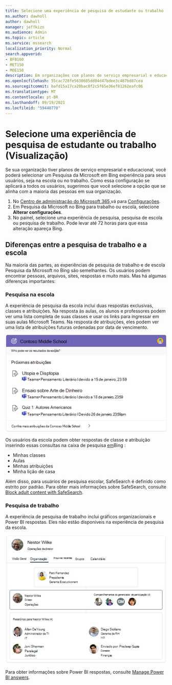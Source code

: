 ```yaml
---
title: Selecione uma experiência de pesquisa de estudante ou trabalho (Visualização)
ms.author: dawholl
author: dawholl
manager: jeffkizn
ms.audience: Admin
ms.topic: article
ms.service: mssearch
localization_priority: Normal
search.appverid:
- BFB160
- MET150
- MOE150
description: Em organizações com planos de serviço empresarial e educacional, os administradores podem selecionar a experiência de pesquisa, seja na escola ou no trabalho, os usuários veem quando pesquisam em Bing.
ms.openlocfilehash: 55cac728fe5630605dd04d47bdee3c487bd87cea
ms.sourcegitcommit: bafd15a17ca20bac0f2c5f65e36ef81262eafc06
ms.translationtype: MT
ms.contentlocale: pt-BR
ms.lasthandoff: 09/19/2021
ms.locfileid: "59448770"
---
```

# <a name="select-a-school-or-work-search-experience-preview"></a>Selecione uma experiência de pesquisa de estudante ou trabalho (Visualização)

Se sua organização tiver planos de serviço empresarial e educacional, você poderá selecionar um Pesquisa da Microsoft em Bing experiência para seus usuários, seja na escola ou no trabalho. Como essa configuração se aplicará a todos os usuários, sugerimos que você selecione a opção que se alinha com a maioria das pessoas em sua organização.

1. No [Centro de administração do Microsoft 365,](https://admin.microsoft.com)vá para [Configurações](https://admin.microsoft.com/Adminportal/Home#/MicrosoftSearch/configurations).
1. Em Pesquisa da Microsoft no Bing para trabalho ou escola, selecione **Alterar configurações**.
1. No painel, selecione uma experiência de pesquisa, pesquisa de escola ou pesquisa de trabalho. Pode levar até 72 horas para que essa alteração apareça Bing.

## <a name="differences-between-school-and-work-search"></a>Diferenças entre a pesquisa de trabalho e a escola

Na maioria das partes, as experiências de pesquisa de trabalho e de escola Pesquisa da Microsoft no Bing são semelhantes. Os usuários podem encontrar pessoas, arquivos, sites, respostas e muito mais. Mas há algumas diferenças importantes:

### <a name="school-search"></a>Pesquisa na escola

A experiência de pesquisa da escola inclui duas respostas exclusivas, classes e atribuições. Na resposta às aulas, os alunos e professores podem ver uma lista completa de suas classes e usar os links para ingressar em suas aulas Microsoft Teams. Na resposta de atribuições, eles podem ver uma lista de atribuições futuras ordenadas por data de vencimento.

![Captura de tela da resposta de atribuições com lição de casa listada por data de vencimento](media/work-school-search/school-assignment-answer.png)

Os usuários da escola podem obter respostas de classe e atribuição inserindo essas consultas na caixa de pesquisa [em](https://Bing.com)Bing :

- Minhas classes
- Aulas
- Minhas atribuições
- Minha lição de casa

Além disso, para usuários de pesquisa escolar, SafeSearch é definido como estrito por padrão. Para obter mais informações sobre SafeSearch, consulte [Block adult content with SafeSearch](https://support.microsoft.com/topic/946059ed-992b-46a0-944a-28e8fb8f1814).

### <a name="work-search"></a>Pesquisa de trabalho

A experiência de pesquisa de trabalho inclui gráficos organizacionais e Power BI respostas. Eles não estão disponíveis na experiência de pesquisa da escola.

![Captura de tela do gráfico organizacional com três níveis diferentes](media/work-school-search/organizational-chart.png)

Para obter informações sobre Power BI respostas, consulte [Manage Power BI answers](manage-powerbi.md).
